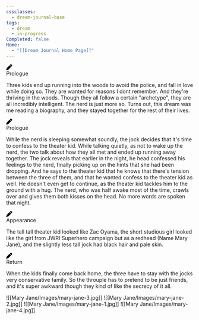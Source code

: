 ```yaml
---
cssclasses:
  - dream-journal-base
tags:
  - dream
  - in-progress
Completed: false
Home:
  - "[[Dream Journal Home Page]]"
---
```

<div class="wrapper grid">
			<div class="grid left">
				<div class="box">
					<div class="callout-title">
						<div class="callout-icon">
							<svg height="16px" viewbox="0 0 512 512" width="16px" xmlns="http://www.w3.org/2000/svg">
							<path d="M362.7 19.3L314.3 67.7 444.3 197.7l48.4-48.4c25-25 25-65.5 0-90.5L453.3 19.3c-25-25-65.5-25-90.5 0zm-71 71L58.6 323.5c-10.4 10.4-18 23.3-22.2 37.4L1 481.2C-1.5 489.7 .8 498.8 7 505s15.3 8.5 23.7 6.1l120.3-35.4c14.1-4.2 27-11.8 37.4-22.2L421.7 220.3 291.7 90.3z"></path></svg>
						</div>
						<div class="callout-title-inner">
							Prologue
						</div>
					</div>
					<p>
						Three kids end up running into the woods to avoid the police, and fall in love while doing so. They are wanted for reasons I dont remember. And they're thriving in the woods. Though they all follow a certain "archetype", they are all incredibly intelligent. The nerd is just more so. Turns out, this dream was me reading a biography, and they stayed together for the rest of their lives.
					</p>
				</div>
				<div class="box">
					<div class="callout-title">
						<div class="callout-icon">
							<svg height="16px" viewbox="0 0 512 512" width="16px" xmlns="http://www.w3.org/2000/svg">
							<path d="M362.7 19.3L314.3 67.7 444.3 197.7l48.4-48.4c25-25 25-65.5 0-90.5L453.3 19.3c-25-25-65.5-25-90.5 0zm-71 71L58.6 323.5c-10.4 10.4-18 23.3-22.2 37.4L1 481.2C-1.5 489.7 .8 498.8 7 505s15.3 8.5 23.7 6.1l120.3-35.4c14.1-4.2 27-11.8 37.4-22.2L421.7 220.3 291.7 90.3z"></path></svg>
						</div>
						<div class="callout-title-inner">
							Prologue
						</div>
					</div>
					<p>
						While the nerd is sleeping somewhat soundly, the jock decides that it's time to confess to the theater kid. While talking quietly, as not to wake up the nerd, the two talk about how they all met and ended up running away together. The jock reveals that earlier in the night, he head confessed his feelings to the nerd, finally picking up on the hints that she had been dropping. And he says to the theater kid that he knows that there's tension between the three of them, and that he wanted confess to the theater kid as well. He doesn't even get to continue, as the theater kid tackles him to the ground with a hug. The nerd, who was half awake most of the time, crawls over and gives them both kisses on the head. No more words are spoken that night.
					</p>
				</div>
			</div>
			<div class="grid right">
				<div class="box">
					<div class="callout-title">
						<div class="callout-icon">
							<svg height="16px" viewbox="0 0 512 512" width="16px" xmlns="http://www.w3.org/2000/svg">
							<path d="M362.7 19.3L314.3 67.7 444.3 197.7l48.4-48.4c25-25 25-65.5 0-90.5L453.3 19.3c-25-25-65.5-25-90.5 0zm-71 71L58.6 323.5c-10.4 10.4-18 23.3-22.2 37.4L1 481.2C-1.5 489.7 .8 498.8 7 505s15.3 8.5 23.7 6.1l120.3-35.4c14.1-4.2 27-11.8 37.4-22.2L421.7 220.3 291.7 90.3z"></path></svg>
						</div>
						<div class="callout-title-inner">
							Appearance
						</div>
					</div>
					<p>
						The tall tall theater kid looked like Zac Oyama, the short studious girl looked like the girl from JWRI Superhero campaign but as a redhead (Name Mary Jane), and the slightly less tall jock had black hair and pale skin.
					</p>
				</div>
				<div class="box">
					<div class="callout-title">
						<div class="callout-icon">
							<svg height="16px" viewbox="0 0 512 512" width="16px" xmlns="http://www.w3.org/2000/svg">
							<path d="M362.7 19.3L314.3 67.7 444.3 197.7l48.4-48.4c25-25 25-65.5 0-90.5L453.3 19.3c-25-25-65.5-25-90.5 0zm-71 71L58.6 323.5c-10.4 10.4-18 23.3-22.2 37.4L1 481.2C-1.5 489.7 .8 498.8 7 505s15.3 8.5 23.7 6.1l120.3-35.4c14.1-4.2 27-11.8 37.4-22.2L421.7 220.3 291.7 90.3z"></path></svg>
						</div>
						<div class="callout-title-inner">
							Return
						</div>
					</div>
					<p>
						When the kids finally come back home, the three have to stay with the jocks very conservative family. So the throuple has to pretend to be just friends, and it's super awkward though they kind of like the secrecy of it all.
					</p>
				</div>
			</div>
		</div>

![[Mary Jane/Images/mary-jane-3.jpg]]
![[Mary Jane/Images/mary-jane-2.jpg]]
![[Mary Jane/Images/mary-jane-1.jpg]]
![[Mary Jane/Images/mary-jane-4.jpg]]